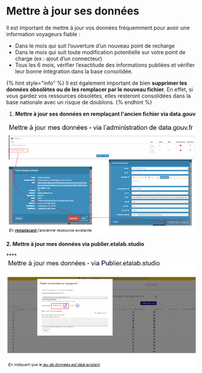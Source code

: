 # Mettre à jour ses données

Il est important de mettre à jour vos données fréquemment pour avoir une information voyageurs fiable :&#x20;

* &#x20;Dans le mois qui suit l’ouverture d’un nouveau point de recharge&#x20;
* Dans le mois qui suit toute modification potentielle sur votre point de charge (ex : ajout d’un connecteur)&#x20;
* Tous les 6 mois, vérifier l’exactitude des informations publiées et vérifier leur bonne intégration dans la base consolidée.&#x20;

{% hint style="info" %}
Il est également important de bien **supprimer les données obsolètes ou de les remplacer par le nouveau fichier.** En effet, si vous gardez vos ressources obsolètes, elles resteront consolidées dans la base nationale avec un risque de doublons.
{% endhint %}

1. **Mettre à jour ses données en remplaçant l'ancien fichier via data.gouv**&#x20;

![](<../../../.gitbook/assets/image (3).png>)

**2. Mettre à jour mes données via publier.etalab.studio**&#x20;

****![](<../../../.gitbook/assets/image (5).png>)
